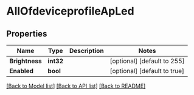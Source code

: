 # AllOfdeviceprofileApLed

## Properties
Name | Type | Description | Notes
------------ | ------------- | ------------- | -------------
**Brightness** | **int32** |  | [optional] [default to 255]
**Enabled** | **bool** |  | [optional] [default to true]

[[Back to Model list]](../README.md#documentation-for-models) [[Back to API list]](../README.md#documentation-for-api-endpoints) [[Back to README]](../README.md)

